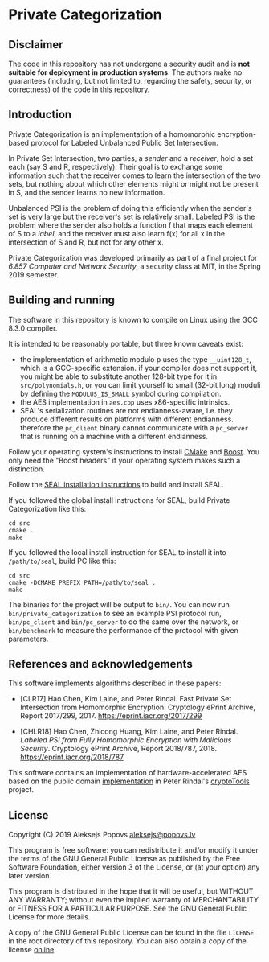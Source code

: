 
# Private Categorization

## Disclaimer

The code in this repository has not undergone a security audit and is **not suitable for deployment in production systems**. The authors make no guarantees (including, but not limited to, regarding the safety, security, or correctness) of the code in this repository.

## Introduction

Private Categorization is an implementation of a homomorphic encryption-based protocol for Labeled Unbalanced Public Set Intersection.

In Private Set Intersection, two parties, a *sender* and a *receiver*, hold a set each (say S and R, respectively). Their goal is to exchange some information such that the receiver comes to learn the intersection of the two sets, but nothing about which other elements might or might not be present in S, and the sender learns no new information.

Unbalanced PSI is the problem of doing this efficiently when the sender's set is very large but the receiver's set is relatively small. Labeled PSI is the problem where the sender also holds a function f that maps each element of S to a *label*, and the receiver must also learn f(x) for all x in the intersection of S and R, but not for any other x.

Private Categorization was developed primarily as part of a final project for *6.857 Computer and Network Security*, a security class at MIT, in the Spring 2019 semester.

## Building and running

The software in this repository is known to compile on Linux using the GCC 8.3.0 compiler.

It is intended to be reasonably portable, but three known caveats exist:

- the implementation of arithmetic modulo p uses the type `__uint128_t`, which is a GCC-specific extension. if your compiler does not support it, you might be able to substitute another 128-bit type for it in `src/polynomials.h`, or you can limit yourself to small (32-bit long) moduli by defining the `MODULUS_IS_SMALL` symbol during compilation.
- the AES implementation in `aes.cpp` uses x86-specific intrinsics.
- SEAL's serialization routines are not endianness-aware, i.e. they produce different results on platforms with different endianness. therefore the `pc_client` binary cannot communicate with a `pc_server` that is running on a machine with a different endianness.

Follow your operating system's instructions to install [CMake](https://cmake.org/) and [Boost](https://www.boost.org/). You only need the "Boost headers" if your operating system makes such a distinction.

Follow the [SEAL installation instructions](https://github.com/Microsoft/SEAL#linux-and-macos) to build and install SEAL.

If you followed the global install instructions for SEAL, build Private Categorization like this:

    cd src
    cmake .
    make

If you followed the local install instruction for SEAL to install it into `/path/to/seal`, build PC like this:

    cd src
    cmake -DCMAKE_PREFIX_PATH=/path/to/seal .
    make

The binaries for the project will be output to `bin/`. You can now run `bin/private_categorization` to see an example PSI protocol run,
`bin/pc_client` and `bin/pc_server` to do the same over the network, or
`bin/benchmark` to measure the performance of the protocol with given parameters.

## References and acknowledgements

This software implements algorithms described in these papers:

- [CLR17] Hao Chen, Kim Laine, and Peter Rindal. Fast Private Set Intersection from Homomorphic Encryption. Cryptology ePrint Archive, Report 2017/299, 2017. https://eprint.iacr.org/2017/299


- [CHLR18] Hao Chen, Zhicong Huang, Kim Laine, and Peter Rindal. *Labeled PSI from Fully Homomorphic Encryption with Malicious Security*. Cryptology ePrint Archive, Report 2018/787, 2018. https://eprint.iacr.org/2018/787

This software contains an implementation of hardware-accelerated AES based on the public domain [implementation](https://github.com/ladnir/cryptoTools/blob/0bbb3a586087fbe85fcd6f4e1ffb43079ff6f6ca/cryptoTools/Crypto/AES.h) in Peter Rindal's [cryptoTools](https://github.com/ladnir/cryptoTools/) project.

## License

Copyright (C) 2019 Aleksejs Popovs <aleksejs@popovs.lv>

This program is free software: you can redistribute it and/or modify it under the terms of the GNU General Public License as published by the Free Software Foundation, either version 3 of the License, or (at your option) any later version.

This program is distributed in the hope that it will be useful, but WITHOUT ANY WARRANTY; without even the implied warranty of MERCHANTABILITY or FITNESS FOR A PARTICULAR PURPOSE.  See the GNU General Public License for more details.

A copy of the GNU General Public License can be found in the file `LICENSE` in the root directory of this repository. You can also obtain a copy of the license [online](https://www.gnu.org/licenses/).



